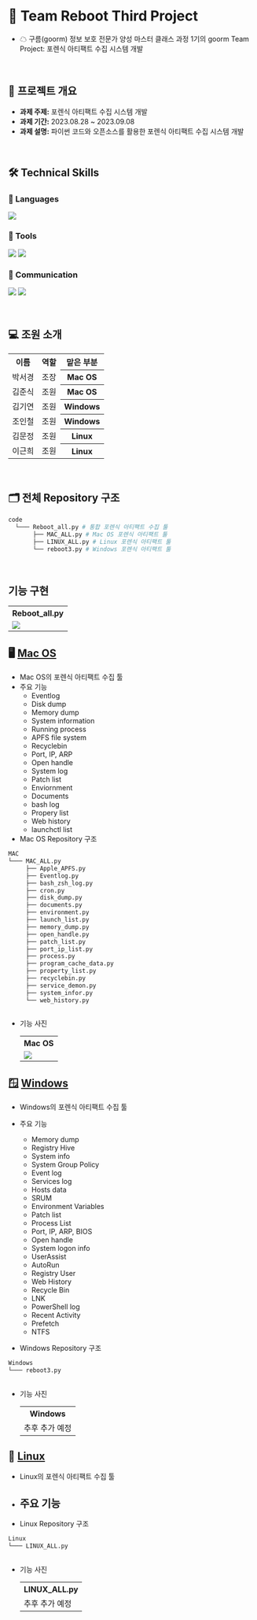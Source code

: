 # 🌈 Team Reboot Third Project
- ☁ 구름(goorm) 정보 보호 전문가 양성 마스터 클래스 과정 1기의 goorm Team Project: 포렌식 아티팩트 수집 시스템 개발
<br>

## 📂 프로젝트 개요

- **과제 주제:** 포렌식 아티팩트 수집 시스템 개발
- **과제 기간:** 2023.08.28 ~ 2023.09.08
- **과제 설명:** 파이썬 코드와 오픈소스를 활용한 포렌식 아티팩트 수집 시스템 개발
<br>

## 🛠️ Technical Skills

### 📒 Languages
<img src="https://img.shields.io/badge/Python-3776AB?style=for-the-badge&logo=python&logoColor=white"/> 

### 📗 Tools
<img src="https://img.shields.io/badge/Visual Studio Code-007ACC?style=for-the-badge&logo=visualstudiocode&logoColor=white"/> <img src="https://img.shields.io/badge/GitHub-181717?style=for-the-badge&logo=github&logoColor=white"/>

### 📙 Communication
<img src="https://img.shields.io/badge/Slack-4A154B?style=for-the-badge&logo=slack&logoColor=white"/> <img src="https://img.shields.io/badge/Notion-000000?style=for-the-badge&logo=notion&logoColor=white"/> 

<br>

## 💻 조원 소개

<table>
  <tr>
    <th align="center">이름</th>
    <th align="center">역할</th>
    <th align="center">맡은 부분</th>
  </tr>
  <tr>
    <td align="center">박서경</td>
    <td align="center">조장</td>
    <th align="center">Mac OS</th>
  </tr>
    <tr>
    <td align="center">김준식</td>
    <td align="center">조원</td>
    <th align="center">Mac OS</th>
  </tr>
      <tr>
    <td align="center">김기연</td>
    <td align="center">조원</td>
    <th align="center">Windows</th>
  </tr>
  <tr>
    <td align="center">조인철</td>
    <td align="center">조원</td>
    <th align="center">Windows</th>
  </tr>
  <tr>
    <td align="center">김문정</td>
    <td align="center">조원</td>
    <th align="center">Linux</th>
  </tr>
    <tr>
    <td align="center">이근희</td>
    <td align="center">조원</td>
    <th align="center">Linux</th>
  </tr>
</table>

<br>

## 🗂️ 전체 Repository 구조

```bash
code
  └─── Reboot_all.py # 통합 포렌식 아티팩트 수집 툴
       ├── MAC_ALL.py # Mac OS 포렌식 아티팩트 툴
       ├── LINUX_ALL.py # Linux 포렌식 아티팩트 툴 
       └── reboot3.py # Windows 포렌식 아티팩트 툴
```

<br>

## 기능 구현
<table>
    <tr>
      <th>Reboot_all.py</th>
    </tr>
    <tr>
      <td valign="top"><img src="https://github.com/KIMJOONSIG/Reboot2/assets/129662947/0f02f3a9-4cc5-4497-96b3-ba41ef604f20"></td>
    </tr>
  </table> 

## 🖥️ [Mac OS](https://github.com/KIMJOONSIG/Reboot3/tree/main/Mac)
- Mac OS의 포렌식 아티팩트 수집 툴
- 주요 기능
  - Eventlog
  - Disk dump
  - Memory dump
  - System information
  - Running process
  - APFS file system
  - Recyclebin
  - Port, IP, ARP
  - Open handle
  - System log
  - Patch list
  - Enviornment
  - Documents
  - bash log
  - Propery list
  - Web history
  - launchctl list
- Mac OS Repository 구조

```bash
MAC
└─── MAC_ALL.py
     ├── Apple_APFS.py
     ├── Eventlog.py
     ├── bash_zsh_log.py
     ├── cron.py
     ├── disk_dump.py
     ├── documents.py
     ├── environment.py
     ├── launch_list.py
     ├── memory_dump.py
     ├── open_handle.py
     ├── patch_list.py
     ├── port_ip_list.py
     ├── process.py
     ├── program_cache_data.py
     ├── property_list.py
     ├── recyclebin.py
     ├── service_demon.py
     ├── system_infor.py
     └── web_history.py
  
```
- 기능 사진
  <table>
    <tr>
      <th>Mac OS</th>
    </tr>
    <tr>
      <td valign="top"><img src="https://github.com/KIMJOONSIG/Reboot2/assets/129662947/5de1544f-4f77-438a-a020-2387cb080895"></td>
    </tr>
  </table> 

## 🪟 [Windows](https://github.com/KIMJOONSIG/Reboot3/tree/main/Windows)
- Windows의 포렌식 아티팩트 수집 툴
- 주요 기능
  - Memory dump
  - Registry Hive
  - System info
  - System Group Policy
  - Event log
  - Services log
  - Hosts data
  - SRUM
  - Environment Variables
  - Patch list
  - Process List
  - Port, IP, ARP, BIOS
  - Open handle
  - System logon info
  - UserAssist
  - AutoRun
  - Registry User
  - Web History
  - Recycle Bin
  - LNK
  - PowerShell log
  - Recent Activity
  - Prefetch
  - NTFS

- Windows Repository 구조

```bash
Windows
└─── reboot3.py
  
```
- 기능 사진
  <table>
    <tr>
      <th>Windows</th>
    </tr>
    <tr>
      <td>추후 추가 예정</td>
    </tr>
  </table> 

## 🐧 [Linux](https://github.com/KIMJOONSIG/Reboot3/blob/main/Linux/LINUX_ALL.py)
- Linux의 포렌식 아티팩트 수집 툴
- 주요 기능
  -   

- Linux Repository 구조

```bash
Linux
└─── LINUX_ALL.py
  
```
- 기능 사진
  <table>
    <tr>
      <th>LINUX_ALL.py</th>
    </tr>
    <tr>
      <td>추후 추가 예정</td>
    </tr>
  </table> 
